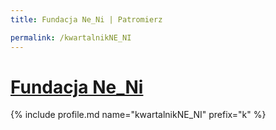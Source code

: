 ```yaml
---
title: Fundacja Ne_Ni | Patromierz

permalink: /kwartalnikNE_NI
---
```


# [Fundacja Ne_Ni](https://patronite.pl/kwartalnikNE_NI)

{% include profile.md name="kwartalnikNE_NI" prefix="k" %}
